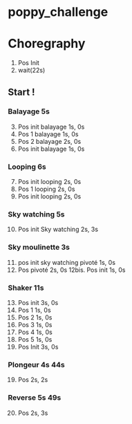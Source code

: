 # poppy_challenge

# Choregraphy
1. Pos Init 
2. wait(22s)
## Start !
### Balayage 5s
3. Pos init balayage 1s, 0s
4. Pos 1 balayage 1s, 0s
5. Pos 2 balayage 2s, 0s 
6. Pos init balayage 1s, 0s
### Looping 6s
7. Pos init looping 2s, 0s
8. Pos 1 looping 2s, 0s
9. Pos init looping 2s, 0s
### Sky watching 5s
10. Pos init Sky watching 2s, 3s
### Sky moulinette 3s
11. pos init sky watching pivoté 1s, 0s
12. Pos pivoté 2s, 0s
12bis. Pos init 1s, 0s
### Shaker 11s
13. Pos init 3s, 0s
14. Pos 1 1s, 0s
15. Pos 2 1s, 0s
15. Pos 3 1s, 0s
16. Pos 4 1s, 0s
17. Pos 5 1s, 0s
18. Pos Init 3s, 0s
### Plongeur 4s 44s
19. Pos 2s, 2s
### Reverse 5s 49s
20. Pos 2s, 3s